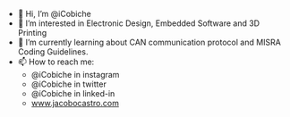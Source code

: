 - 👋 Hi, I’m @iCobiche
- 👀 I’m interested in Electronic Design, Embedded Software and 3D Printing
- 🌱 I’m currently learning about CAN communication protocol and MISRA Coding Guidelines. 
- 📫 How to reach me: 
  - @iCobiche in instagram
  - @iCobiche in twitter
  - @iCobiche in linked-in
  - www.jacobocastro.com

<!---
iCobiche/iCobiche is a ✨ special ✨ repository because its `README.md` (this file) appears on your GitHub profile.
You can click the Preview link to take a look at your changes.
--->
